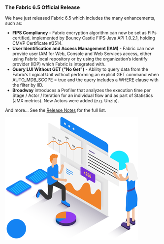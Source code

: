 ### The Fabric 6.5 Official Release

We have just released Fabric 6.5 which includes the many enhancements, such as:

* **FIPS Compliancy** - Fabric encryption algorithm can now be set as FIPs certified, implemented by Bouncy Castle FIPS Java API 1.0.2.1, holding CMVP Certificate #3514.
* **User Identification and Access Management (IAM)** - Fabric can now provide user IAM for Web, Console and Web Services access, either using Fabric local repository or by using the organization’s identify provider (IDP) which Fabric is integrated with.
* **Query LUI Without GET ("No Get")** - Ability to query data from the Fabric’s Logical Unit without performing an explicit GET command when AUTO_MDB_SCOPE = true and the query includes a WHERE clause with the filter by IID.
* **Broadway** introduces a Profiler that analyzes the execution time per Stage / Actor / Iteration for an individual flow and as part of Statistics (JMX metrics). New Actors were added (e.g. Unzip).

And more... See the [Release Notes](https://support.k2view.com/Academy_6.5/Release_Notes_And_Upgrade/V6.5/Fabric_Release_Notes_V6.5.0.pdf.html) for the full list.

<img src="images/img4.png" alt="image"  />